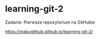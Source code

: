 # learning-git-2
Zadanie: Pierwsze repozytorium na GitHubie

https://makugithub.github.io/learning-git-2/
